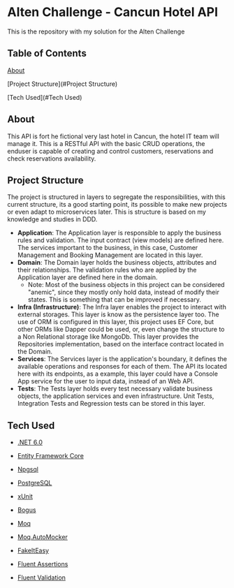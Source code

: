# Alten Challenge - Cancun Hotel API

This is the repository with my solution for the Alten Challenge



## Table of Contents

[About](#About)

[Project Structure](#Project Structure)

[Tech Used](#Tech Used)

## About

This API is fort he fictional very last hotel in Cancun, the hotel IT team will manage it.  This is a RESTful API with the basic CRUD operations, the enduser is capable of creating and control customers, reservations and check reservations availability.

## Project Structure

The project is structured in layers to segregate the responsibilities, with this current structure, its a good starting point, its possible to make new projects or even adapt to microservices later. This is structure is based on my knowledge and studies in DDD.

* **Application**: The Application layer is responsible to apply the business rules and validation. The input contract (view models) are defined here. The services important to the business, in this case, Customer Management and Booking Management are located in this layer.
* **Domain**: The Domain layer holds the business objects, attributes and their relationships.  The validation rules who are applied by the Application layer are defined here in the domain. 
  * Note: Most of the business objects in this project can be considered "anemic", since they mostly only hold data, instead of modify their states. This is something that can be improved if necessary.
* **Infra (Infrastructure)**: The Infra layer enables the project to interact with external storages. This layer is know as the persistence layer too. The use of ORM is configured in this layer, this project uses EF Core, but other ORMs like Dapper could be used, or, even change the structure to a Non Relational storage like MongoDb. This layer provides the Repositories implementation, based on the interface contract located in the Domain.
* **Services**: The Services layer is the application's boundary, it defines the available operations and responses for each of them. The API its located here with its endpoints, as a example, this layer could have a Console App service for the user to input data, instead of an Web API.
* **Tests**: The Tests layer holds every test necessary validate business objects, the application services and even infrastructure. Unit Tests, Integration Tests and Regression tests can be stored in this layer.



## Tech Used

* [.NET 6.0](https://dotnet.microsoft.com/en-us/download)
* [Entity Framework Core](https://docs.microsoft.com/en-us/ef/core/)
* [Npgsql](https://www.npgsql.org/index.html)

* [PostgreSQL](https://www.postgresql.org/)

* [xUnit](https://xunit.net/)
* [Bogus](https://github.com/bchavez/Bogus)
* [Moq](https://github.com/moq/moq4)
* [Moq.AutoMocker](https://github.com/moq/Moq.AutoMocker)
* [FakeItEasy](https://fakeiteasy.github.io/)
* [Fluent Assertions](https://fluentassertions.com/)
* [Fluent Validation](https://fluentvalidation.net/)